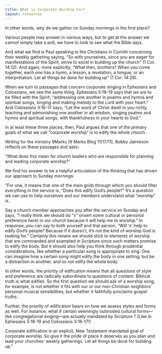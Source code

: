 ```yaml
---
title: What is Corporate Worship For?
layout: resources
---
```


In other words, why do we gather on Sunday mornings in the first place?

Various people may answer in various ways, but to get at the answer we cannot simply take a poll, we have to look to see what the Bible says.

And what we find is Paul speaking to the Christians in Corinth concerning their weekly gathering saying, “So with yourselves, since you are eager for manifestations of the Spirit, strive to excel in building up the church” (1 Cor. 14:12). And again, more explicitly, “What then, brothers? When you come together, each one has a hymn, a lesson, a revelation, a tongue, or an interpretation. Let all things be done for building up” (1 Cor. 14:26).

When we turn to passages that concern corporate singing in Ephesians and Colossians, we see the same thing. Ephesians 5:18-19 says that we are to be filled with the Spirit, “addressing one another in psalms and hymns and spiritual songs, singing and making melody to the Lord with your heart.” And Colossians 3:16-17 says, “Let the word of Christ dwell in you richly, teaching and admonishing one another in all wisdom, singing psalms and hymns and spiritual songs, with thankfulness in your hearts to God.”

In at least these three places, then, Paul argues that one of the primary goals of what we call “corporate worship” is to edify the whole church.

Writing for the ministry 9Marks (9 Marks Blog 11/17/11), Bobby Jamieson reflects on these passages and asks:

"What does this mean for church leaders who are responsible for planning and leading corporate worship?"

We find his answer to be a helpful articulation of the thinking that has driven our approach to Sunday mornings:

"For one, it means that one of the main grids through which you should filter everything in the service is, “Does this edify God’s people?” It’s a question we can use to help ourselves and our members understand what “worship” is.

Say a church member approaches you after the service on Sunday and says, “I really think we should do “x” (insert some cultural or personal preference here) in our church because it will help me to worship.” In response, you can say to both yourself and that person, “Will ‘x’ help to edify God’s people? Because if it doesn’t, it’s not the kind of worship God is looking for.” Certainly this means we should stick to elements of worship that are commanded and exampled in Scripture since such matters promise to edify the body. But it should also help you think through prudential considerations, like whether a particular song is appropriate to sing. One can imagine how a certain song might edify the body in one setting, but be a distraction in another, and so not edify the whole body.

In other words, the priority of edification means that all questions of style and preference are radically subordinate to questions of content. Biblical truth is what edifies. So the first question we should ask of a worship song, for example, is not whether it fits with our or our non-Christian neighbors’ personal musical sensibilities, but whether it faithfully proclaims gospel truths.

Further, the priority of edification bears on how we assess styles and forms as well. For instance, what if certain seemingly outmoded cultural forms—like congregational singing—are actually mandated by Scripture ? (Like in Ephesians 5:18-19 and Colossians 3:16-17!)

Corporate edification is an explicit, New Testament-mandated goal of corporate worship. So give it the pride of place it deserves as you plan and lead your churches’ weekly gatherings. Let all things be done for building up."
